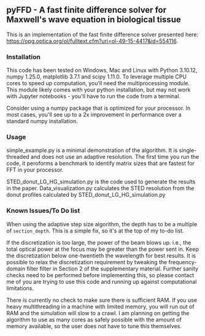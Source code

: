 ## pyFFD - A fast finite difference solver for Maxwell's wave equation in biological tissue

This is an implementation of the fast finite difference solver presented here: https://opg.optica.org/ol/fulltext.cfm?uri=ol-49-15-4417&id=554116.

### Installation

This code has been tested on Windows, Mac and Linux with Python 3.10.12, numpy 1.25.0, matplotlib 3.7.1 and scipy 1.11.0. To leverage multiple CPU cores to speed up computation, you'll need the multiprocessing module. This module likely comes with your python installation, but may not work with Jupyter notebooks - you'll have to run the code from a terminal.

Consider using a numpy package that is optimized for your processor. In most cases, you'll see up to a 2x improvement in performance over a standard numpy installation.

### Usage

simple_example.py is a minimal demonstration of the algorithm. It is single-threaded and does not use an adaptive resolution. The first time you run the code, it peroforms a benchmark to identify matrix sizes that are fastest for FFT in your processor.

STED_donut_LG_HG_simulation.py is the code used to generate the results in the paper. Data_visualization.py calculates the STED resolution from the donut profiles calculated by STED_donut_LG_HG_simulation.py

### Known Issues/To Do list

When using the adaptive step size algorithm, the depth has to be a multiple of `section_depth`. This is a simple fix, so it's at the top of my to-do list.

If the discretization is too large, the power of the beam blows up. i.e., the total optical power at the focus may be greater than the power sent in. Keep the discretization below one-twentieth the wavelength for best results.
It is possible to relax the discretization requirement by tweaking the frequency-domain filter filter in Section 2 of the supplementary material. Further sanity checks need to be performed before implementing this, so please contact me of you are trying to use this code and running up against computational limitations.

There is currently no check to make sure there is sufficient RAM. If you use heavy multithreading in a machine with limited memory, you will run out of RAM and the simulation will slow to a crawl. I am planning on getting the algorithm to use as many cores as safely possible with the amount of memory available, so the user does not have to tune this themselves.
